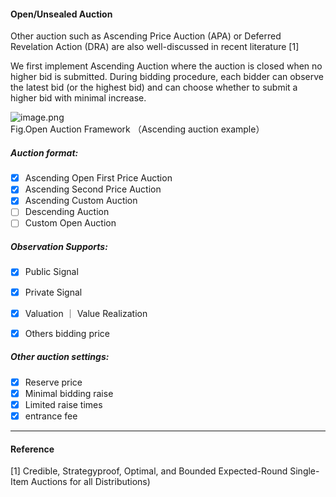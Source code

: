 #### Open/Unsealed Auction
Other auction such as Ascending Price Auction (APA) or Deferred Revelation Action (DRA) are also well-discussed in recent literature [1]

We first implement Ascending Auction where the auction is closed when no higher bid is submitted. During bidding procedure, each bidder can observe the latest bid (or the highest bid) and can choose whether to submit a higher bid with minimal increase.

![image.png](https://intranetproxy.alipay.com/skylark/lark/0/2023/png/229273/1682065515327-b8adbb6a-166e-429f-b51b-651e0c029a52.png#clientId=u12d3e65b-5900-4&from=paste&height=558&id=u47f6f62d&originHeight=558&originWidth=543&originalType=binary&ratio=1&rotation=0&showTitle=false&size=178817&status=done&style=none&taskId=u25bed458-4937-4879-970c-44825bf99a4&title=&width=543)<br /> Fig.Open Auction Framework （Ascending auction example）

##### Auction format:

- [x] Ascending Open First Price Auction
- [x] Ascending Second Price Auction
- [x] Ascending Custom Auction
- [ ] Descending Auction
- [ ] Custom Open Auction

##### Observation Supports:

- [x] Public Signal
- [x] Private Signal
- [x] Valuation ｜ Value Realization 
- [x] Others bidding price 



##### Other auction settings:

- [x] Reserve price
- [x] Minimal bidding raise 
- [x] Limited raise times
- [x] entrance fee

---

#### Reference
 [1] Credible, Strategyproof, Optimal, and Bounded Expected-Round Single-Item Auctions for all Distributions)
